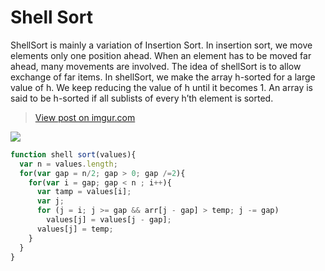 # Shell Sort

ShellSort is mainly a variation of Insertion Sort. In insertion sort, we move elements only one position ahead. When an element has to be moved far ahead, many movements are involved. The idea of shellSort is to allow exchange of far items. In shellSort, we make the array h-sorted for a large value of h. We keep reducing the value of h until it becomes 1. An array is said to be h-sorted if all sublists of every h’th element is sorted.


<blockquote class="imgur-embed-pub" lang="en" data-id="UMa22U4"><a href="https://imgur.com/UMa22U4">View post on imgur.com</a></blockquote><script async src="//s.imgur.com/min/embed.js" charset="utf-8"></script>


<img src="shell sort/Screen Shot 2021-03-01 at 2.21.50 AM.jpg">

```javascript
function shell sort(values){
  var n = values.length;
  for(var gap = n/2; gap > 0; gap /=2){
    for(var i = gap; gap < n ; i++){
      var tamp = values[i];
      var j;
      for (j = i; j >= gap && arr[j - gap] > temp; j -= gap)
        values[j] = values[j - gap];
      values[j] = temp;
    }
  }
}

```
